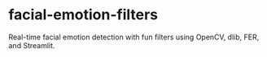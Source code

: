 # facial-emotion-filters
Real-time facial emotion detection with fun filters using OpenCV, dlib, FER, and Streamlit.
